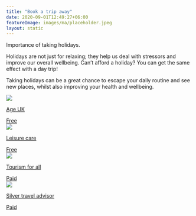 ```yaml
---
title: "Book a trip away"
date: 2020-09-01T12:49:27+06:00
featureImage: images/ma/placeholder.jpeg
layout: static
---
```


Importance of taking holidays.

Holidays are not just for relaxing; they help us deal with stressors and improve our overall wellbeing. Can’t afford a holiday? You can get the same effect with a day trip!

Taking holidays can be a great chance to escape your daily routine and see new places, whilst also improving your health and wellbeing.

<a class="ma-link" href="https://www.ageuk.org.uk/information-advice/travel-hobbies/accessible-holidays/free-days-out-around-the-uk/"><div class="ma-card"><div class="ma-icon"><img src ="/images/icon-check.png"/></div><div class="ma-name"><p>Age UK</p></div><div class="ma-paid-text"><span>Free</span></div></div></a><a class="ma-link" href="https://www.leisurecare.com/resources/benefits-senior-travel/"><div class="ma-card"><div class="ma-icon"><img src ="/images/icon-check.png"/></div><div class="ma-name"><p>Leisure care</p></div><div class="ma-paid-text"><span>Free</span></div></div></a><a class="ma-link" href="https://www.tourismforall.co.uk/"><div class="ma-card"><div class="ma-icon"><img src ="/images/icon-pound.png"/></div><div class="ma-name"><p>Tourism for all</p></div><div class="ma-paid-text"><span>Paid</span></div></div></a><a class="ma-link" href="https://silvertraveladvisor.com/"><div class="ma-card"><div class="ma-icon"><img src ="/images/icon-pound.png"/></div><div class="ma-name"><p>Silver travel advisor</p></div><div class="ma-paid-text"><span>Paid</span></div></div></a>  

<br/><br/>






